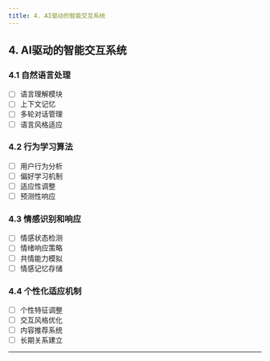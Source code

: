 ```yaml
---
title: 4. AI驱动的智能交互系统
---
```


## 4. AI驱动的智能交互系统

### 4.1 自然语言处理
- [ ] 语言理解模块
- [ ] 上下文记忆
- [ ] 多轮对话管理
- [ ] 语言风格适应

### 4.2 行为学习算法
- [ ] 用户行为分析
- [ ] 偏好学习机制
- [ ] 适应性调整
- [ ] 预测性响应

### 4.3 情感识别和响应
- [ ] 情感状态检测
- [ ] 情绪响应策略
- [ ] 共情能力模拟
- [ ] 情感记忆存储

### 4.4 个性化适应机制
- [ ] 个性特征调整
- [ ] 交互风格优化
- [ ] 内容推荐系统
- [ ] 长期关系建立

---